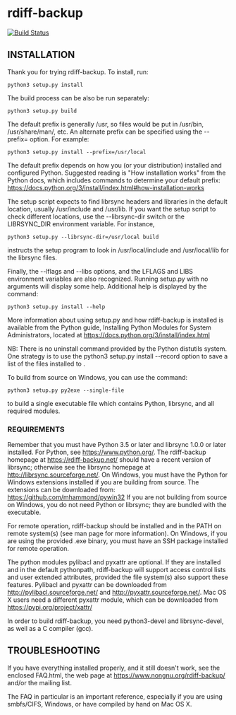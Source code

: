 # rdiff-backup

[![Build Status](https://travis-ci.org/rdiff-backup/rdiff-backup.svg?branch=master)](https://travis-ci.org/rdiff-backup/rdiff-backup)

## INSTALLATION

Thank you for trying rdiff-backup.  To install, run:

	python3 setup.py install

The build process can be also be run separately:

	python3 setup.py build

The default prefix is generally /usr, so files would be put in /usr/bin,
/usr/share/man/, etc.  An alternate prefix can be specified using the
--prefix=<prefix> option.  For example:

	python3 setup.py install --prefix=/usr/local

The default prefix depends on how you (or your distribution) installed and
configured Python. Suggested reading is "How installation works" from the
Python docs, which includes commands to determine your default prefix:
https://docs.python.org/3/install/index.html#how-installation-works

The setup script expects to find librsync headers and libraries in the
default location, usually /usr/include and /usr/lib.  If you want the
setup script to check different locations, use the --librsync-dir
switch or the LIBRSYNC_DIR environment variable.  For instance,

	python3 setup.py --librsync-dir=/usr/local build

instructs the setup program to look in /usr/local/include and
/usr/local/lib for the librsync files.

Finally, the --lflags and --libs options, and the LFLAGS and LIBS
environment variables are also recognized.  Running setup.py with no
arguments will display some help. Additional help is displayed by the
command:

	python3 setup.py install --help

More information about using setup.py and how rdiff-backup is installed
is available from the Python guide, Installing Python Modules for System
Administrators, located at https://docs.python.org/3/install/index.html

NB: There is no uninstall command provided by the Python distutils system.
One strategy is to use the python3 setup.py install --record <file> option
to save a list of the files installed to <file>.

To build from source on Windows, you can use the command:

	python3 setup.py py2exe --single-file

to build a single executable file which contains Python, librsync, and
all required modules.

### REQUIREMENTS

Remember that you must have Python 3.5 or later and librsync 1.0.0 or
later installed.  For Python, see https://www.python.org/.  The
rdiff-backup homepage at https://rdiff-backup.net/ should
have a recent version of librsync; otherwise see the librsync homepage
at http://librsync.sourceforge.net/. On Windows, you must have the
Python for Windows extensions installed if you are building from source.
The extensions can be downloaded from: https://github.com/mhammond/pywin32
If you are not building from source on Windows, you do not need Python
or librsync; they are bundled with the executable.

For remote operation, rdiff-backup should be installed and in the
PATH on remote system(s) (see man page for more information). On
Windows, if you are using the provided .exe binary, you must have an
SSH package installed for remote operation.

The python modules pylibacl and pyxattr are optional.  If they are
installed and in the default pythonpath, rdiff-backup will support
access control lists and user extended attributes, provided the file
system(s) also support these features.  Pylibacl and pyxattr can be
downloaded from http://pylibacl.sourceforge.net/ and
http://pyxattr.sourceforge.net/. Mac OS X users need a different
pyxattr module, which can be downloaded from
https://pypi.org/project/xattr/

In order to build rdiff-backup, you need python3-devel and librsync-devel, as
well as a C compiler (gcc).

## TROUBLESHOOTING

If you have everything installed properly, and it still doesn't work,
see the enclosed FAQ.html, the web page at https://www.nongnu.org/rdiff-backup/
and/or the mailing list.

The FAQ in particular is an important reference, especially if you are
using smbfs/CIFS, Windows, or have compiled by hand on Mac OS X.
